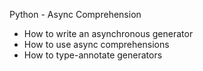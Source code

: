 Python - Async Comprehension

* How to write an asynchronous generator
* How to use async comprehensions
* How to type-annotate generators
